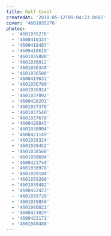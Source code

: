```yaml
---
title: Gulf Coast
createdAt: '2010-05-12T09:04:23.000Z'
cover: '4601035276'
photos:
  - '4601035276'
  - '4600418337'
  - '4600418487'
  - '4600418619'
  - '4601035888'
  - '4601036012'
  - '4601036340'
  - '4601036500'
  - '4600419631'
  - '4601036780'
  - '4601036924'
  - '4601037092'
  - '4600420291'
  - '4601037376'
  - '4601037540'
  - '4601037676'
  - '4600420845'
  - '4601038004'
  - '4600421149'
  - '4601038324'
  - '4601038452'
  - '4601038568'
  - '4601038694'
  - '4600421749'
  - '4601038978'
  - '4601039104'
  - '4601039288'
  - '4601039482'
  - '4600422423'
  - '4601039728'
  - '4601039850'
  - '4601040022'
  - '4600423029'
  - '4600423171'
  - '4601040468'
---
```


